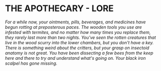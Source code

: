 # THE APOTHECARY - LORE

*For a while now, your ointments, pills, beverages, and medicines have begun rotting at preposterous paces.
The wooden tools you use are infested with termites, and no matter how many times you replace them, they rarely last
more than two nights. You've seen the rotten creatures that live in the wood scurry into the lower chambers, but you don't
have a key. There is something weird about the critters, but your grasp on insectoid anatomy is not great. You have been
dissecting a few bees from the keep here and there to try and understand what's going on. Your black iron scalpel has gone missing.*
